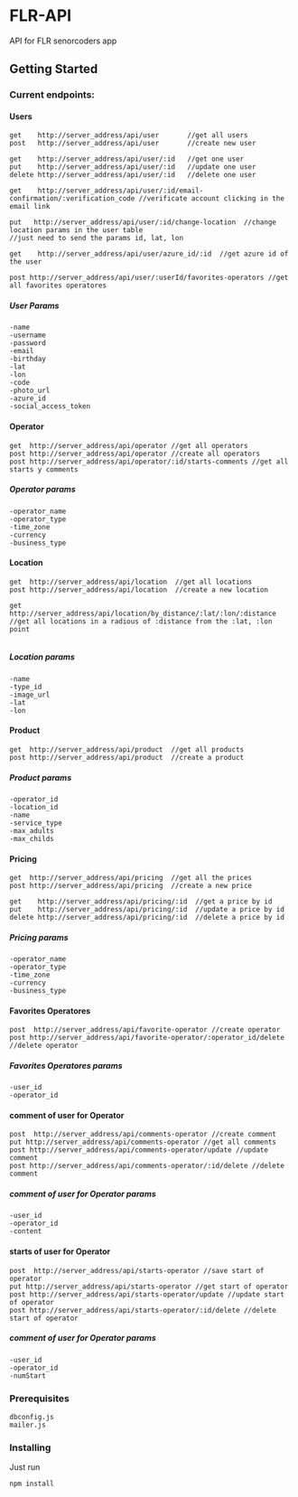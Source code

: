 # FLR-API

API for FLR senorcoders app 

## Getting Started

### Current endpoints:

#### Users
```
get    http://server_address/api/user       //get all users 
post   http://server_address/api/user       //create new user

get    http://server_address/api/user/:id   //get one user
put    http://server_address/api/user/:id   //update one user
delete http://server_address/api/user/:id   //delete one user

get    http://server_address/api/user/:id/email-confirmation/:verification_code //verificate account clicking in the email link

put   http://server_address/api/user/:id/change-location  //change location params in the user table
//just need to send the params id, lat, lon
 
get    http://server_address/api/user/azure_id/:id  //get azure id of the user

post http://server_address/api/user/:userId/favorites-operators //get all favorites operatores 

```
##### User Params
```
-name  
-username 
-password 
-email
-birthday
-lat  
-lon 
-code
-photo_url
-azure_id
-social_access_token
```
#### Operator
```
get  http://server_address/api/operator //get all operators
post http://server_address/api/operator //create all operators
post http://server_address/api/operator/:id/starts-comments //get all starts y comments
```
##### Operator params
```
-operator_name
-operator_type
-time_zone
-currency
-business_type
```
#### Location
```
get  http://server_address/api/location  //get all locations
post http://server_address/api/location  //create a new location

get  http://server_address/api/location/by_distance/:lat/:lon/:distance  //get all locations in a radious of :distance from the :lat, :lon point
    
```
##### Location params
```
-name
-type_id
-image_url
-lat
-lon 
```
#### Product
```
get  http://server_address/api/product  //get all products
post http://server_address/api/product  //create a product
```
##### Product params
```
-operator_id
-location_id
-name
-service_type
-max_adults
-max_childs
```
#### Pricing
```
get  http://server_address/api/pricing  //get all the prices
post http://server_address/api/pricing  //create a new price

get    http://server_address/api/pricing/:id  //get a price by id
put    http://server_address/api/pricing/:id  //update a price by id
delete http://server_address/api/pricing/:id  //delete a price by id
```
##### Pricing params
```
-operator_name
-operator_type
-time_zone
-currency
-business_type
```

#### Favorites Operatores
```
post  http://server_address/api/favorite-operator //create operator
post http://server_address/api/favorite-operator/:operator_id/delete //delete operator
```
##### Favorites Operatores params
```
-user_id
-operator_id
```

#### comment of user for Operator
```
post  http://server_address/api/comments-operator //create comment
put http://server_address/api/comments-operator //get all comments
post http://server_address/api/comments-operator/update //update comment
post http://server_address/api/comments-operator/:id/delete //delete comment
```

##### comment of user for Operator params
```
-user_id
-operator_id
-content
```

#### starts of user for Operator
```
post  http://server_address/api/starts-operator //save start of operator
put http://server_address/api/starts-operator //get start of operator
post http://server_address/api/starts-operator/update //update start of operator
post http://server_address/api/starts-operator/:id/delete //delete start of operator
```

##### comment of user for Operator params
```
-user_id
-operator_id
-numStart
```

### Prerequisites

```
dbconfig.js
mailer.js
```

### Installing
Just run

```
npm install
```
